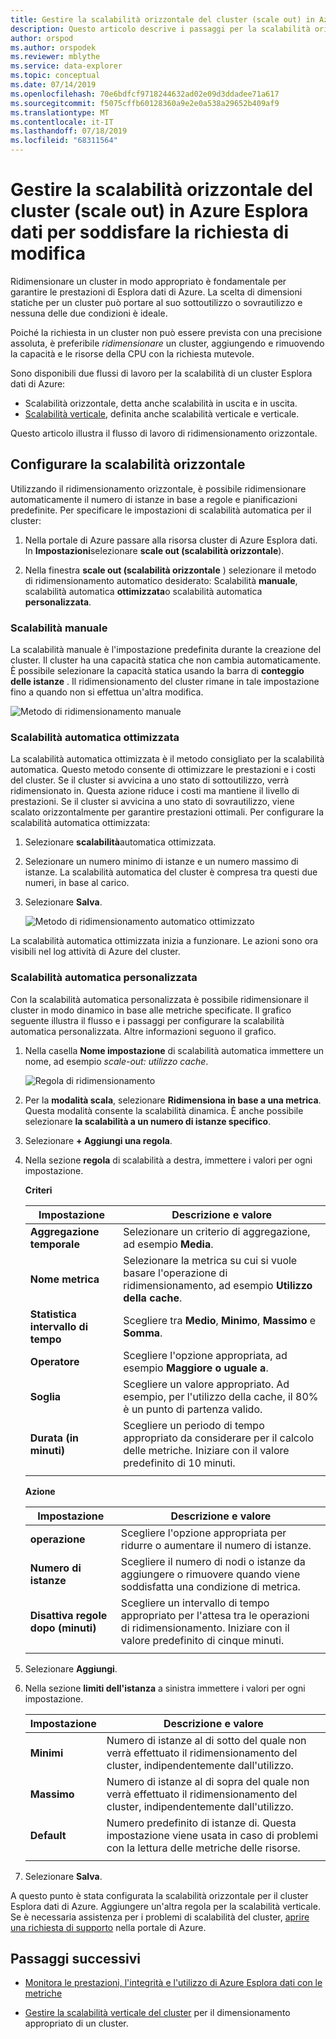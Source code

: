 ```yaml
---
title: Gestire la scalabilità orizzontale del cluster (scale out) in Azure Esplora dati per soddisfare la richiesta di modifica
description: Questo articolo descrive i passaggi per la scalabilità orizzontale e la scalabilità in un cluster Esplora dati di Azure in base alla richiesta di modifica.
author: orspod
ms.author: orspodek
ms.reviewer: mblythe
ms.service: data-explorer
ms.topic: conceptual
ms.date: 07/14/2019
ms.openlocfilehash: 70e6bdfcf9718244632ad02e09d3ddadee71a617
ms.sourcegitcommit: f5075cffb60128360a9e2e0a538a29652b409af9
ms.translationtype: MT
ms.contentlocale: it-IT
ms.lasthandoff: 07/18/2019
ms.locfileid: "68311564"
---
```

# <a name="manage-cluster-horizontal-scaling-scale-out-in-azure-data-explorer-to-accommodate-changing-demand"></a>Gestire la scalabilità orizzontale del cluster (scale out) in Azure Esplora dati per soddisfare la richiesta di modifica

Ridimensionare un cluster in modo appropriato è fondamentale per garantire le prestazioni di Esplora dati di Azure. La scelta di dimensioni statiche per un cluster può portare al suo sottoutilizzo o sovrautilizzo e nessuna delle due condizioni è ideale.

Poiché la richiesta in un cluster non può essere prevista con una precisione assoluta, è preferibile *ridimensionare* un cluster, aggiungendo e rimuovendo la capacità e le risorse della CPU con la richiesta mutevole. 

Sono disponibili due flussi di lavoro per la scalabilità di un cluster Esplora dati di Azure: 

* Scalabilità orizzontale, detta anche scalabilità in uscita e in uscita.
* [Scalabilità verticale](manage-cluster-vertical-scaling.md), definita anche scalabilità verticale e verticale.

Questo articolo illustra il flusso di lavoro di ridimensionamento orizzontale.

## <a name="configure-horizontal-scaling"></a>Configurare la scalabilità orizzontale

Utilizzando il ridimensionamento orizzontale, è possibile ridimensionare automaticamente il numero di istanze in base a regole e pianificazioni predefinite. Per specificare le impostazioni di scalabilità automatica per il cluster:

1. Nella portale di Azure passare alla risorsa cluster di Azure Esplora dati. In **Impostazioni**selezionare **scale out (scalabilità orizzontale**). 

2. Nella finestra **scale out (scalabilità orizzontale** ) selezionare il metodo di ridimensionamento automatico desiderato: Scalabilità **manuale**, scalabilità automatica **ottimizzata**o scalabilità automatica **personalizzata**.

### <a name="manual-scale"></a>Scalabilità manuale

La scalabilità manuale è l'impostazione predefinita durante la creazione del cluster. Il cluster ha una capacità statica che non cambia automaticamente. È possibile selezionare la capacità statica usando la barra di **conteggio delle istanze** . Il ridimensionamento del cluster rimane in tale impostazione fino a quando non si effettua un'altra modifica.

   ![Metodo di ridimensionamento manuale](media/manage-cluster-horizontal-scaling/manual-scale-method.png)

### <a name="optimized-autoscale"></a>Scalabilità automatica ottimizzata

La scalabilità automatica ottimizzata è il metodo consigliato per la scalabilità automatica. Questo metodo consente di ottimizzare le prestazioni e i costi del cluster. Se il cluster si avvicina a uno stato di sottoutilizzo, verrà ridimensionato in. Questa azione riduce i costi ma mantiene il livello di prestazioni. Se il cluster si avvicina a uno stato di sovrautilizzo, viene scalato orizzontalmente per garantire prestazioni ottimali. Per configurare la scalabilità automatica ottimizzata:

1. Selezionare **scalabilità**automatica ottimizzata. 

1. Selezionare un numero minimo di istanze e un numero massimo di istanze. La scalabilità automatica del cluster è compresa tra questi due numeri, in base al carico.

1. Selezionare **Salva**.

   ![Metodo di ridimensionamento automatico ottimizzato](media/manage-cluster-horizontal-scaling/optimized-autoscale-method.png)

La scalabilità automatica ottimizzata inizia a funzionare. Le azioni sono ora visibili nel log attività di Azure del cluster.

### <a name="custom-autoscale"></a>Scalabilità automatica personalizzata

Con la scalabilità automatica personalizzata è possibile ridimensionare il cluster in modo dinamico in base alle metriche specificate. Il grafico seguente illustra il flusso e i passaggi per configurare la scalabilità automatica personalizzata. Altre informazioni seguono il grafico.

1. Nella casella **Nome impostazione** di scalabilità automatica immettere un nome, ad esempio *scale-out: utilizzo cache*. 

   ![Regola di ridimensionamento](media/manage-cluster-horizontal-scaling/custom-autoscale-method.png)

2. Per la **modalità scala**, selezionare **Ridimensiona in base a una metrica**. Questa modalità consente la scalabilità dinamica. È anche possibile selezionare **la scalabilità a un numero di istanze specifico**.

3. Selezionare **+ Aggiungi una regola**.

4. Nella sezione **regola** di scalabilità a destra, immettere i valori per ogni impostazione.

    **Criteri**

    | Impostazione | Descrizione e valore |
    | --- | --- |
    | **Aggregazione temporale** | Selezionare un criterio di aggregazione, ad esempio **Media**. |
    | **Nome metrica** | Selezionare la metrica su cui si vuole basare l'operazione di ridimensionamento, ad esempio **Utilizzo della cache**. |
    | **Statistica intervallo di tempo** | Scegliere tra **Medio**, **Minimo**, **Massimo** e **Somma**. |
    | **Operatore** | Scegliere l'opzione appropriata, ad esempio **Maggiore o uguale a**. |
    | **Soglia** | Scegliere un valore appropriato. Ad esempio, per l'utilizzo della cache, il 80% è un punto di partenza valido. |
    | **Durata (in minuti)** | Scegliere un periodo di tempo appropriato da considerare per il calcolo delle metriche. Iniziare con il valore predefinito di 10 minuti. |
    |  |  |

    **Azione**

    | Impostazione | Descrizione e valore |
    | --- | --- |
    | **operazione** | Scegliere l'opzione appropriata per ridurre o aumentare il numero di istanze. |
    | **Numero di istanze** | Scegliere il numero di nodi o istanze da aggiungere o rimuovere quando viene soddisfatta una condizione di metrica. |
    | **Disattiva regole dopo (minuti)** | Scegliere un intervallo di tempo appropriato per l'attesa tra le operazioni di ridimensionamento. Iniziare con il valore predefinito di cinque minuti. |
    |  |  |

5. Selezionare **Aggiungi**.

6. Nella sezione **limiti dell'istanza** a sinistra immettere i valori per ogni impostazione.

    | Impostazione | Descrizione e valore |
    | --- | --- |
    | **Minimi** | Numero di istanze al di sotto del quale non verrà effettuato il ridimensionamento del cluster, indipendentemente dall'utilizzo. |
    | **Massimo** | Numero di istanze al di sopra del quale non verrà effettuato il ridimensionamento del cluster, indipendentemente dall'utilizzo. |
    | **Default** | Numero predefinito di istanze di. Questa impostazione viene usata in caso di problemi con la lettura delle metriche delle risorse. |
    |  |  |

7. Selezionare **Salva**.

A questo punto è stata configurata la scalabilità orizzontale per il cluster Esplora dati di Azure. Aggiungere un'altra regola per la scalabilità verticale. Se è necessaria assistenza per i problemi di scalabilità del cluster, [aprire una richiesta di supporto](https://portal.azure.com/#blade/Microsoft_Azure_Support/HelpAndSupportBlade/overview) nella portale di Azure.

## <a name="next-steps"></a>Passaggi successivi

* [Monitora le prestazioni, l'integrità e l'utilizzo di Azure Esplora dati con le metriche](using-metrics.md)

* [Gestire la scalabilità verticale del cluster](manage-cluster-vertical-scaling.md) per il dimensionamento appropriato di un cluster.
